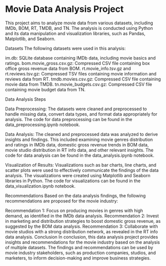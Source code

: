 # Movie Data Analysis Project
This project aims to analyze movie data from various datasets, including IMDb, BOM, RT, TMDB, and TN. 
The analysis is conducted using Python and its data manipulation and visualization libraries, such as Pandas, Matplotlib, and Seaborn.

Datasets
The following datasets were used in this analysis:

im.db: SQLite database containing IMDb data, including movie basics and ratings.
bom.movie_gross.csv.gz: Compressed CSV file containing box office gross revenue data from BOM.
rt.movie_info.tsv.gz and rt.reviews.tsv.gz: Compressed TSV files containing movie information and reviews data from RT.
tmdb.movies.csv.gz: Compressed CSV file containing movie data from TMDB.
tn.movie_budgets.csv.gz: Compressed CSV file containing movie budget data from TN.

Data Analysis Steps

Data Preprocessing: The datasets were cleaned and preprocessed to handle missing data, convert data types, and format data appropriately for analysis. The code for data preprocessing can be found in the data_preprocessing.ipynb notebook.

Data Analysis:
The cleaned and preprocessed data was analyzed to derive insights and findings. This included examining movie genres distribution and ratings in IMDb data, domestic gross revenue trends in BOM data, movie studio distribution in RT info data, and other relevant insights. The code for data analysis can be found in the data_analysis.ipynb notebook.

Visualization of Results:
Visualizations such as bar charts, line charts, and scatter plots were used to effectively communicate the findings of the data analysis. The visualizations were created using Matplotlib and Seaborn libraries in Python. The code for visualizations can be found in the data_visualization.ipynb notebook.

Recommendations
Based on the data analysis findings, the following recommendations are proposed for the movie industry:

Recommendation 1: Focus on producing movies in genres with high demand, as identified in the IMDb data analysis.
Recommendation 2: Invest in marketing and distribution strategies to boost domestic gross revenue, as suggested by the BOM data analysis.
Recommendation 3: Collaborate with movie studios with a strong distribution network, as revealed in the RT info data analysis.
Conclusion
In conclusion, this data analysis project provides insights and recommendations for the movie industry based on the analysis of multiple datasets. The findings and recommendations can be used by movie industry stakeholders, such as production companies, studios, and marketers, to inform decision-making and improve business strategies.



